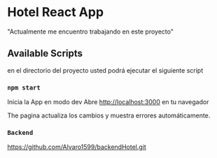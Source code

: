 # Hotel React App

"Actualmente me encuentro trabajando en este proyecto"

## Available Scripts

en el directorio del proyecto usted podrá ejecutar el siguiente script

### `npm start`

Inicia la App en modo dev
Abre [http://localhost:3000](http://localhost:3000) en tu navegador

The pagina actualiza los cambios y muestra errores automáticamente.

### `Backend`
https://github.com/Alvaro1599/backendHotel.git

